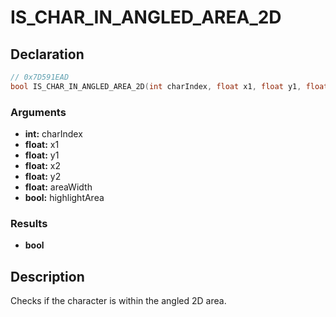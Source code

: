 # IS_CHAR_IN_ANGLED_AREA_2D

## Declaration
```cpp
// 0x7D591EAD
bool IS_CHAR_IN_ANGLED_AREA_2D(int charIndex, float x1, float y1, float x2, float y2, float areaWidth, bool highlightArea);
```

### Arguments
- **int:** charIndex
- **float:** x1
- **float:** y1
- **float:** x2
- **float:** y2
- **float:** areaWidth
- **bool:** highlightArea

### Results
- **bool**

## Description
Checks if the character is within the angled 2D area.